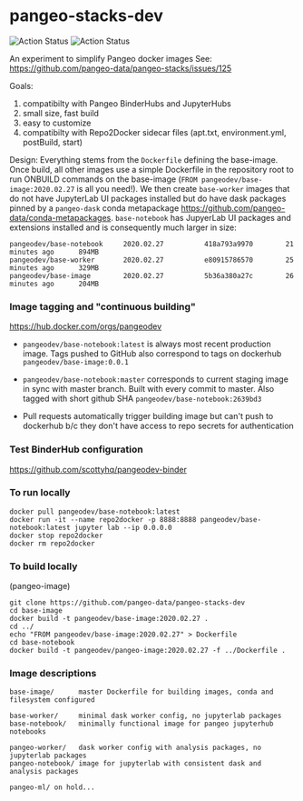 # pangeo-stacks-dev

![Action Status](https://github.com/pangeo-data/pangeo-stacks-dev/workflows/Staging/badge.svg) ![Action Status](https://github.com/pangeo-data/pangeo-stacks-dev/workflows/Production/badge.svg)

An experiment to simplify Pangeo docker images
See: https://github.com/pangeo-data/pangeo-stacks/issues/125

Goals:
1) compatibilty with Pangeo BinderHubs and JupyterHubs
2) small size, fast build
3) easy to customize
4) compatibilty with Repo2Docker sidecar files (apt.txt, environment.yml, postBuild, start)

Design:
Everything stems from the `Dockerfile` defining the base-image. Once build, all other images use a simple Dockerfile in the repository root to run ONBUILD commands on the base-image (`FROM pangeodev/base-image:2020.02.27` is all you need!). We then create `base-worker` images that do not have JupyterLab UI packages installed but do have dask packages pinned by a `pangeo-dask` conda metapackage https://github.com/pangeo-data/conda-metapackages. `base-notebook` has JupyerLab UI packages and extensions installed and is consequently much larger in size:
```
pangeodev/base-notebook     2020.02.27          418a793a9970        21 minutes ago      894MB
pangeodev/base-worker       2020.02.27          e80915786570        25 minutes ago      329MB
pangeodev/base-image        2020.02.27          5b36a380a27c        26 minutes ago      204MB
```


### Image tagging and "continuous building"
https://hub.docker.com/orgs/pangeodev

* `pangeodev/base-notebook:latest` is always most recent production image. Tags pushed to GitHub also correspond to tags on dockerhub `pangeodev/base-image:0.0.1`

* `pangeodev/base-notebook:master` corresponds to current staging image in sync with master branch. Built with every commit to master. Also tagged with short github SHA `pangeodev/base-notebook:2639bd3`

* Pull requests automatically trigger building image but can't push to dockerhub b/c they don't have access to repo secrets for authentication

### Test BinderHub configuration
https://github.com/scottyhq/pangeodev-binder

### To run locally
```
docker pull pangeodev/base-notebook:latest
docker run -it --name repo2docker -p 8888:8888 pangeodev/base-notebook:latest jupyter lab --ip 0.0.0.0
docker stop repo2docker
docker rm repo2docker
```

### To build locally
(pangeo-image)
```
git clone https://github.com/pangeo-data/pangeo-stacks-dev
cd base-image
docker build -t pangeodev/base-image:2020.02.27 .
cd ../
echo "FROM pangeodev/base-image:2020.02.27" > Dockerfile
cd base-notebook
docker build -t pangeodev/pangeo-image:2020.02.27 -f ../Dockerfile .
```


### Image descriptions
```
base-image/      master Dockerfile for building images, conda and filesystem configured

base-worker/     minimal dask worker config, no jupyterlab packages
base-notebook/   minimally functional image for pangeo jupyterhub notebooks

pangeo-worker/   dask worker config with analysis packages, no jupyterlab packages
pangeo-notebook/ image for jupyterlab with consistent dask and analysis packages

pangeo-ml/ on hold...
```
